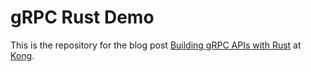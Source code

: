 # gRPC Rust Demo

This is the repository for the blog post [Building gRPC APIs with Rust][blog]
at [Kong][kong].


[blog]:https://konghq.com/blog/building-grpc-apis-with-rust
[kong]:https://konghq.com

